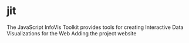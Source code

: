 # jit
The JavaScript InfoVis Toolkit provides tools for creating Interactive Data Visualizations for the Web
Adding the project website
